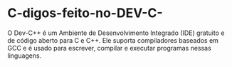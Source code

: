 # C-digos-feito-no-DEV-C-
O Dev-C++ é um Ambiente de Desenvolvimento Integrado (IDE) gratuito e de código aberto para C e C++. Ele suporta compiladores baseados em GCC e é usado para escrever, compilar e executar programas nessas linguagens. 
